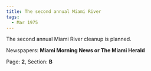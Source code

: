 ```yaml
---  
title: The second annual Miami River  
tags:  
  - Mar 1975  
---  
```

  
The second annual Miami River cleanup is planned.  
  
Newspapers: **Miami Morning News or The Miami Herald**  
  
Page: **2**, Section: **B** 
